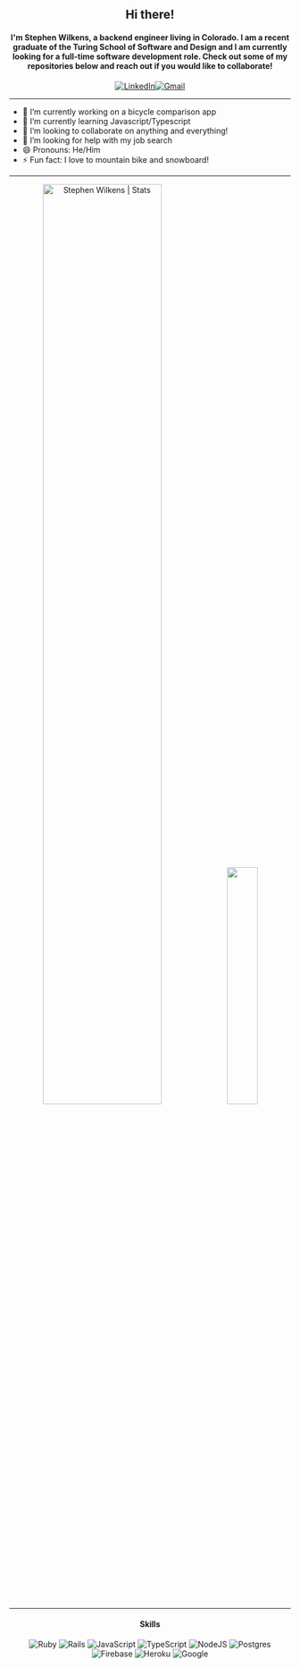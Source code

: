 <div align="center">

## Hi there! 

#### I'm Stephen Wilkens, a backend engineer living in Colorado. I am a recent graduate of the Turing School of Software and Design and I am currently looking for a full-time software development role. Check out some of my repositories below and reach out if you would like to collaborate! 

<a href="https://www.linkedin.com/in/stephen-wilkens"><img alt="LinkedIn" src="https://img.shields.io/badge/LinkedIn-0077B5?style=for-the-badge&logo=linkedin&logoColor=white"/></a><a href="mailto:stephenwilkens@gmail.com"><img alt="Gmail" src="https://img.shields.io/badge/Gmail-D14836?style=for-the-badge&logo=gmail&logoColor=white" /></a>
***
</div>
<div align="left">

- 🔭 I’m currently working on a bicycle comparison app
- 🌱 I’m currently learning Javascript/Typescript
- 👯 I’m looking to collaborate on anything and everything!
- 🤔 I’m looking for help with my job search
- 😄 Pronouns: He/Him
- ⚡ Fun fact: I love to mountain bike and snowboard!
***
</div>
<div align="center">

   <img width="65%" src="https://github-readme-stats.vercel.app/api?username=stephenwilkens&show_icons=true&theme=tokyonight" alt="Stephen Wilkens | Stats" />

  <img width="33%" src="https://github-readme-stats.vercel.app/api/top-langs/?username=stephenwilkens&theme=tokyonight" /> 

  ***
  
  #### Skills
  ![Ruby](https://img.shields.io/badge/ruby-%23CC342D.svg?style=for-the-badge&logo=ruby&logoColor=white)
  ![Rails](https://img.shields.io/badge/rails-%23CC0000.svg?style=for-the-badge&logo=ruby-on-rails&logoColor=white)
  ![JavaScript](https://img.shields.io/badge/javascript-%23323330.svg?style=for-the-badge&logo=javascript&logoColor=%23F7DF1E)
  ![TypeScript](https://img.shields.io/badge/typescript-%23007ACC.svg?style=for-the-badge&logo=typescript&logoColor=white)
  ![NodeJS](https://img.shields.io/badge/node.js-6DA55F?style=for-the-badge&logo=node.js&logoColor=white)
  ![Postgres](https://img.shields.io/badge/postgres-%23316192.svg?style=for-the-badge&logo=postgresql&logoColor=white)
  ![Firebase](https://img.shields.io/badge/firebase-%23039BE5.svg?style=for-the-badge&logo=firebase)
  ![Heroku](https://img.shields.io/badge/heroku-%23430098.svg?style=for-the-badge&logo=heroku&logoColor=white)
  ![Google](https://img.shields.io/badge/google-4285F4?style=for-the-badge&logo=google&logoColor=white)
</div>
